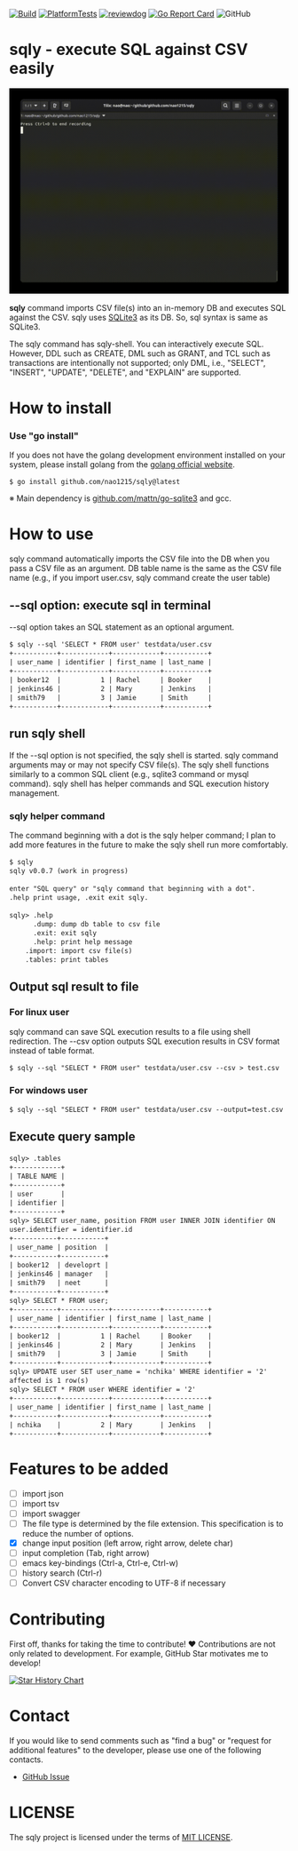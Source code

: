 [![Build](https://github.com/nao1215/sqly/actions/workflows/build.yml/badge.svg)](https://github.com/nao1215/sqly/actions/workflows/build.yml)
[![PlatformTests](https://github.com/nao1215/sqly/actions/workflows/platform_test.yml/badge.svg)](https://github.com/nao1215/sqly/actions/workflows/platform_test.yml)
[![reviewdog](https://github.com/nao1215/sqly/actions/workflows/reviewdog.yml/badge.svg)](https://github.com/nao1215/sqly/actions/workflows/reviewdog.yml)
[![Go Report Card](https://goreportcard.com/badge/github.com/nao1215/sqly)](https://goreportcard.com/report/github.com/nao1215/sqly)
![GitHub](https://img.shields.io/github/license/nao1215/sqly)  
# sqly - execute SQL against CSV easily 
![demo](./doc/demo.gif)  

**sqly** command imports CSV file(s) into an in-memory DB and executes SQL against the CSV. sqly uses [SQLite3](https://www.sqlite.org/index.html) as its DB. So, sql syntax is same as SQLite3.  

The sqly command has sqly-shell. You can interactively execute SQL. However, DDL such as CREATE, DML such as GRANT, and TCL such as transactions are intentionally not supported; only DML, i.e., "SELECT", "INSERT", "UPDATE", "DELETE", and "EXPLAIN" are supported.

# How to install
### Use "go install"
If you does not have the golang development environment installed on your system, please install golang from the [golang official website](https://go.dev/doc/install).
```
$ go install github.com/nao1215/sqly@latest
```
※ Main dependency is [github.com/mattn/go-sqlite3](https://github.com/mattn/go-sqlite3) and gcc.


# How to use
sqly command automatically imports the CSV file into the DB when you pass a CSV file as an argument. DB table name is the same as the CSV file name (e.g., if you import user.csv, sqly command create the user table)
## --sql option: execute sql in terminal
--sql option takes an SQL statement as an optional argument. 
```
$ sqly --sql 'SELECT * FROM user' testdata/user.csv 
+-----------+------------+------------+-----------+
| user_name | identifier | first_name | last_name |
+-----------+------------+------------+-----------+
| booker12  |          1 | Rachel     | Booker    |
| jenkins46 |          2 | Mary       | Jenkins   |
| smith79   |          3 | Jamie      | Smith     |
+-----------+------------+------------+-----------+
```

## run sqly shell
If the --sql option is not specified, the sqly shell is started. sqly command arguments may or may not specify CSV file(s). The sqly shell functions similarly to a common SQL client (e.g., sqlite3 command or mysql command). sqly shell has helper commands and SQL execution history management.

### sqly helper command
The command beginning with a dot is the sqly helper command; I plan to add more features in the future to make the sqly shell run more comfortably.
```
$ sqly 
sqly v0.0.7 (work in progress)

enter "SQL query" or "sqly command that beginning with a dot".
.help print usage, .exit exit sqly.

sqly> .help                                                                                        
      .dump: dump db table to csv file
      .exit: exit sqly
      .help: print help message
    .import: import csv file(s)
    .tables: print tables
```

## Output sql result to file
### For linux user 
sqly command can save SQL execution results to a file using shell redirection. The --csv option outputs SQL execution results in CSV format instead of table format.
```
$ sqly --sql "SELECT * FROM user" testdata/user.csv --csv > test.csv
```
### For windows user
 ```
$ sqly --sql "SELECT * FROM user" testdata/user.csv --output=test.csv
```

## Execute query sample
```
sqly> .tables                                                                                      
+------------+
| TABLE NAME |
+------------+
| user       |
| identifier |
+------------+
sqly> SELECT user_name, position FROM user INNER JOIN identifier ON user.identifier = identifier.id
+-----------+-----------+
| user_name | position  |
+-----------+-----------+
| booker12  | developrt |
| jenkins46 | manager   |
| smith79   | neet      |
+-----------+-----------+
sqly> SELECT * FROM user;                                                                          
+-----------+------------+------------+-----------+
| user_name | identifier | first_name | last_name |
+-----------+------------+------------+-----------+
| booker12  |          1 | Rachel     | Booker    |
| jenkins46 |          2 | Mary       | Jenkins   |
| smith79   |          3 | Jamie      | Smith     |
+-----------+------------+------------+-----------+
sqly> UPDATE user SET user_name = 'nchika' WHERE identifier = '2'                                  
affected is 1 row(s)
sqly> SELECT * FROM user WHERE identifier = '2'                                                    
+-----------+------------+------------+-----------+
| user_name | identifier | first_name | last_name |
+-----------+------------+------------+-----------+
| nchika    |          2 | Mary       | Jenkins   |
+-----------+------------+------------+-----------+
```

# Features to be added
- [ ] import json
- [ ] import tsv
- [ ] import swagger
- [ ] The file type is determined by the file extension. This specification is to reduce the number of options.
- [x] change input position (left arrow, right arrow, delete char)
- [ ] input completion (Tab, right arrow)
- [ ] emacs key-bindings (Ctrl-a, Ctrl-e, Ctrl-w)
- [ ] history search (Ctrl-r)
- [ ] Convert CSV character encoding to UTF-8 if necessary

# Contributing
First off, thanks for taking the time to contribute! ❤️ Contributions are not only related to development. For example, GitHub Star motivates me to develop!  

[![Star History Chart](https://api.star-history.com/svg?repos=nao1215/sqly&type=Date)](https://star-history.com/#nao1215/sqly&Date)


# Contact
If you would like to send comments such as "find a bug" or "request for additional features" to the developer, please use one of the following contacts.

- [GitHub Issue](https://github.com/nao1215/sqly/issues)

# LICENSE
The sqly project is licensed under the terms of [MIT LICENSE](./LICENSE).

